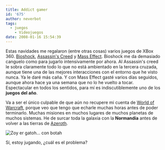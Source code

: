```yaml
---
title: Addict gamer
id: '675'
author: neverbot
tags:
  - juegos
    - Videojuegos
date: 2008-01-16 15:54:39
---
```


Estas navidades me regalaron (entre otras cosas) varios juegos de XBox 360. [Bioshock](http://en.wikipedia.org/wiki/Bioshock), [Assassin's Creed](http://en.wikipedia.org/wiki/Assassin's_Creed) y [Mass Effect](http://en.wikipedia.org/wiki/Mass_effect). Bioshock me da demasiado canguelo como para jugarlo intensivamente por ahora. Al Assassin's creed le sobra claramente todo lo que no está ambientado en la tercera cruzada, aunque tiene una de las mejores interacciones con el entorno que he visto nunca. Ya le daré más caña. Y con Mass Effect gasté varios días seguidos, aunque ahora hace ya una semana que no lo he vuelto a tocar. Espectacular en todos los sentidos, para mí es indiscutiblemente uno de los **juegos del año**.

Va a ser el único culpable de que aún no recupere mi cuenta de [World of Warcraft](http://en.wikipedia.org/wiki/World_of_warcraft), porque veo que tengo que echarle muchas horas antes de poder terminarlo. Muchas misiones en muchos lugares de muchos planetas de muchos sistemas. He de surcar toda la galaxia con la **Normandía** antes de volver a las tierras de [Azeroth](http://en.wikipedia.org/wiki/Azeroth_%28world%29#Geography).

![Zoy er gatoh... con botah](./gato-xbox.jpg "Zoy er gatoh... con botah")

Sí, estoy jugando, ¿cuál es el problema?